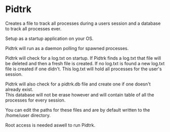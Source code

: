 Pidtrk
======

Creates a file to track all processes during a users session and a database to track all processes ever.


Setup as a startup application on your OS.  

Pidtrk will run as a daemon polling for spawned processes.

Pidtrk will check for a log.txt on startup. If Pidtrk finds a log.txt that file will be deleted and 
then a fresh file is created.  If no log.txt is found a new log.txt file is created if one didn't. 
This log.txt will hold all processes for the user's session.  

Pidtrk will also check for a pidtrk.db file and create one if one doesn't already exist.  
This database will not be erase however and will contain table of all the processes for every session.

You can edit the paths for these files and are by default written to the /home/user directory.

Root access is needed aswell to run Pidtrk. 
